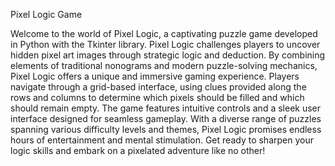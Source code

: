 Pixel Logic Game

Welcome to the world of Pixel Logic, a captivating puzzle game developed in Python with the Tkinter library. Pixel Logic challenges players to uncover hidden pixel art images through strategic logic and deduction. By combining elements of traditional nonograms and modern puzzle-solving mechanics, Pixel Logic offers a unique and immersive gaming experience. Players navigate through a grid-based interface, using clues provided along the rows and columns to determine which pixels should be filled and which should remain empty. The game features intuitive controls and a sleek user interface designed for seamless gameplay. With a diverse range of puzzles spanning various difficulty levels and themes, Pixel Logic promises endless hours of entertainment and mental stimulation. Get ready to sharpen your logic skills and embark on a pixelated adventure like no other!

